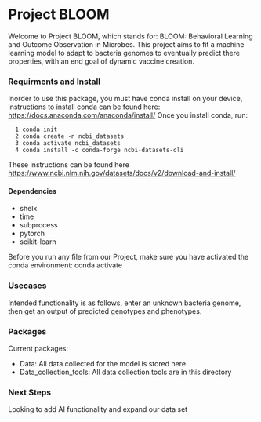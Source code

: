 # Project BLOOM

Welcome to Project BLOOM, which stands for: BLOOM: Behavioral Learning and Outcome Observation in Microbes. This project aims to fit a machine learning model to adapt to bacteria genomes to eventually predict there properties, with an end goal of dynamic vaccine creation.

### Requirments and Install
Inorder to use this package, you must have conda install on your device, instructions to install conda can be found here: https://docs.anaconda.com/anaconda/install/ Once you install conda, run:

      1 conda init
      2 conda create -n ncbi_datasets
      3 conda activate ncbi_datasets
      4 conda install -c conda-forge ncbi-datasets-cli 
   
These instructions can be found here https://www.ncbi.nlm.nih.gov/datasets/docs/v2/download-and-install/

#### Dependencies
- shelx
- time
- subprocess
- pytorch
- scikit-learn

Before you run any file from our Project, make sure you have activated the conda environment: conda activate

### Usecases
Intended functionality is as follows, enter an unknown bacteria genome, then get an output of predicted genotypes and phenotypes.

### Packages
Current packages:
- Data: All data collected for the model is stored here
- Data_collection_tools: All data collection tools are in this directory
### Next Steps
Looking to add AI functionality and expand our data set


